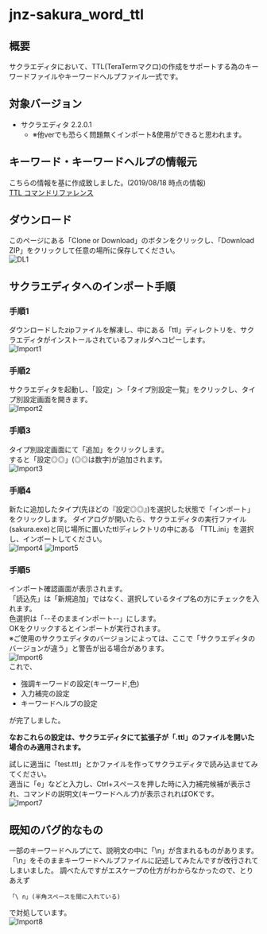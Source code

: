 # jnz-sakura_word_ttl

## 概要
サクラエディタにおいて、TTL(TeraTermマクロ)の作成をサポートする為のキーワードファイルやキーワードヘルプファイル一式です。

## 対象バージョン
- サクラエディタ 2.2.0.1
    - ※他verでも恐らく問題無くインポート&使用ができると思われます。

## キーワード・キーワードヘルプの情報元
こちらの情報を基に作成致しました。(2019/08/18 時点の情報)  
[TTL コマンドリファレンス](https://ttssh2.osdn.jp/manual/ja/macro/command/index.html)

## ダウンロード
このページにある「Clone or Download」のボタンをクリックし、「Download ZIP」をクリックして任意の場所に保存してください。  
![DL1](https://user-images.githubusercontent.com/51849000/63220366-98072f00-c1c0-11e9-81a0-0604f15377d6.JPG)

## サクラエディタへのインポート手順
### 手順1
ダウンロードしたzipファイルを解凍し、中にある「ttl」ディレクトリを、サクラエディタがインストールされているフォルダへコピーします。  
![Import1](https://user-images.githubusercontent.com/51849000/63220345-1b745080-c1c0-11e9-8640-86a02d3de77c.JPG)

### 手順2
サクラエディタを起動し、「設定」＞「タイプ別設定一覧」をクリックし、タイプ別設定画面を開きます。  
![Import2](https://user-images.githubusercontent.com/51849000/63220424-20d29a80-c1c2-11e9-8434-b790db68b100.JPG)

### 手順3
タイプ別設定画面にて「追加」をクリックします。  
すると「設定◎◎」(◎◎は数字)が追加されます。  
![Import3](https://user-images.githubusercontent.com/51849000/63220449-c84fcd00-c1c2-11e9-9752-b920042f7b39.JPG)

### 手順4
新たに追加したタイプ(先ほどの『設定◎◎』)を選択した状態で「インポート」をクリックします。
ダイアログが開いたら、サクラエディタの実行ファイル(sakura.exe)と同じ場所に置いたttlディレクトリの中にある
「TTL.ini」を選択し、インポートしてください。  
![Import4](https://user-images.githubusercontent.com/51849000/63220459-1238b300-c1c3-11e9-954a-4d3271cc1580.JPG)
![Import5](https://user-images.githubusercontent.com/51849000/63220476-66439780-c1c3-11e9-9ec6-54a712de200c.JPG)

### 手順5
インポート確認画面が表示されます。  
「読込先」は「新規追加」ではなく、選択しているタイプ名の方にチェックを入れます。  
色選択は「--そのままインポート--」にします。  
OKをクリックするとインポートが実行されます。  
※ご使用のサクラエディタのバージョンによっては、ここで「サクラエディタのバージョンが違う」と警告が出る場合があります。  
![Import6](https://user-images.githubusercontent.com/51849000/63220491-b9b5e580-c1c3-11e9-9b31-c38e74232c0f.JPG)  
これで、  

- 強調キーワードの設定(キーワード,色)
- 入力補完の設定
- キーワードヘルプの設定

が完了しました。

__なおこれらの設定は、サクラエディタにて拡張子が「.ttl」のファイルを開いた場合のみ適用されます。__  

試しに適当に「test.ttl」とかファイルを作ってサクラエディタで読み込ませてみてください。  
適当に「e」などと入力し、Ctrl+スペースを押した時に入力補完候補が表示され、コマンドの説明文(キーワードヘルプ)が表示されればOKです。  
![Import7](https://user-images.githubusercontent.com/51849000/63220581-dce19480-c1c5-11e9-8706-45e9d0402f6c.JPG)

## 既知のバグ的なもの
一部のキーワードヘルプにて、説明文の中に「\n」が含まれるものがあります。
「\n」をそのままキーワードヘルプファイルに記述してみたんですが改行されてしまいました。
調べたんですがエスケープの仕方がわからなかったので、とりあえず
```
「\ n」(半角スペースを間に入れている)
```
で対処しています。  
![Import8](https://user-images.githubusercontent.com/51849000/63220618-98a2c400-c1c6-11e9-9cbf-6013920c6699.JPG)

